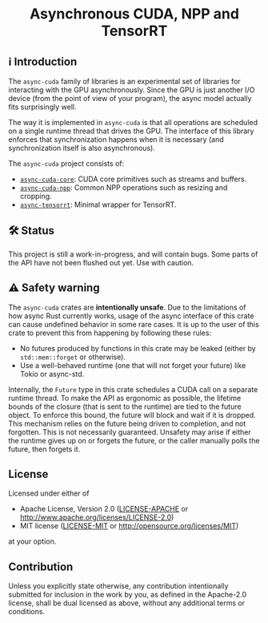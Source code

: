 <h1 align="center">
  Asynchronous CUDA, NPP and TensorRT
</h1>

## ℹ️ Introduction

The `async-cuda` family of libraries is an experimental set of libraries for interacting with the
GPU asynchronously. Since the GPU is just another I/O device (from the point of view of your
program), the async model actually fits surprisingly well.

The way it is implemented in `async-cuda` is that all operations are scheduled on a single runtime
thread that drives the GPU. The interface of this library enforces that synchronization happens when
it is necessary (and synchronization itself is also asynchronous).

The `async-cuda` project consists of:
* [`async-cuda-core`](crates/async-cuda-core/README.md): CUDA core primitives such as streams and buffers.
* [`async-cuda-npp`](crates/async-cuda-npp/README.md): Common NPP operations such as resizing and cropping.
* [`async-tensorrt`](crates/async-tensorrt/README.md): Minimal wrapper for TensorRT.

## 🛠 S️️tatus

This project is still a work-in-progress, and will contain bugs. Some parts of the API have not
been flushed out yet. Use with caution.

## ⚠️ Safety warning

The `async-cuda` crates are **intentionally unsafe**. Due to the limitations of how async Rust
currently works, usage of the async interface of this crate can cause undefined behavior in some
rare cases. It is up to the user of this crate to prevent this from happening by following these
rules:

* No futures produced by functions in this crate may be leaked (either by `std::mem::forget` or
  otherwise).
* Use a well-behaved runtime (one that will not forget your future) like Tokio or async-std.

Internally, the `Future` type in this crate schedules a CUDA call on a separate runtime thread. To
make the API as ergonomic as possible, the lifetime bounds of the closure (that is sent to the
runtime) are tied to the future object. To enforce this bound, the future will block and wait if it
is dropped. This mechanism relies on the future being driven to completion, and not forgotten. This
is not necessarily guaranteed. Unsafety may arise if either the runtime gives up on or forgets the
future, or the caller manually polls the future, then forgets it.

## License

Licensed under either of

 * Apache License, Version 2.0
   ([LICENSE-APACHE](LICENSE-APACHE) or http://www.apache.org/licenses/LICENSE-2.0)
 * MIT license
   ([LICENSE-MIT](LICENSE-MIT) or http://opensource.org/licenses/MIT)

at your option.

## Contribution

Unless you explicitly state otherwise, any contribution intentionally submitted
for inclusion in the work by you, as defined in the Apache-2.0 license, shall be
dual licensed as above, without any additional terms or conditions.